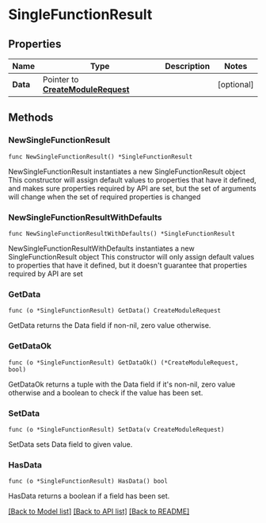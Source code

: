 # SingleFunctionResult

## Properties

Name | Type | Description | Notes
------------ | ------------- | ------------- | -------------
**Data** | Pointer to [**CreateModuleRequest**](CreateModuleRequest.md) |  | [optional] 

## Methods

### NewSingleFunctionResult

`func NewSingleFunctionResult() *SingleFunctionResult`

NewSingleFunctionResult instantiates a new SingleFunctionResult object
This constructor will assign default values to properties that have it defined,
and makes sure properties required by API are set, but the set of arguments
will change when the set of required properties is changed

### NewSingleFunctionResultWithDefaults

`func NewSingleFunctionResultWithDefaults() *SingleFunctionResult`

NewSingleFunctionResultWithDefaults instantiates a new SingleFunctionResult object
This constructor will only assign default values to properties that have it defined,
but it doesn't guarantee that properties required by API are set

### GetData

`func (o *SingleFunctionResult) GetData() CreateModuleRequest`

GetData returns the Data field if non-nil, zero value otherwise.

### GetDataOk

`func (o *SingleFunctionResult) GetDataOk() (*CreateModuleRequest, bool)`

GetDataOk returns a tuple with the Data field if it's non-nil, zero value otherwise
and a boolean to check if the value has been set.

### SetData

`func (o *SingleFunctionResult) SetData(v CreateModuleRequest)`

SetData sets Data field to given value.

### HasData

`func (o *SingleFunctionResult) HasData() bool`

HasData returns a boolean if a field has been set.


[[Back to Model list]](../README.md#documentation-for-models) [[Back to API list]](../README.md#documentation-for-api-endpoints) [[Back to README]](../README.md)



